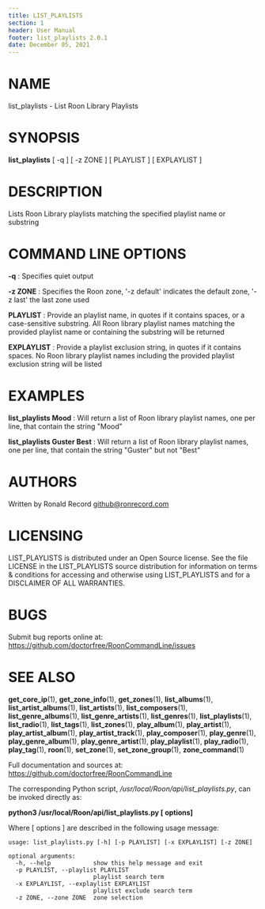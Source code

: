 ```yaml
---
title: LIST_PLAYLISTS
section: 1
header: User Manual
footer: list_playlists 2.0.1
date: December 05, 2021
---
```

# NAME
list_playlists - List Roon Library Playlists

# SYNOPSIS
**list_playlists** [ -q ] [ -z ZONE ] [ PLAYLIST ] [ EXPLAYLIST ]

# DESCRIPTION
Lists Roon Library playlists matching the specified playlist name or substring

# COMMAND LINE OPTIONS
**-q**
: Specifies quiet output

**-z ZONE**
: Specifies the Roon zone, '-z default' indicates the default zone, '-z last' the last zone used

**PLAYLIST**
: Provide an playlist name, in quotes if it contains spaces, or a case-sensitive substring. All Roon library playlist names matching the provided playlist name or containing the substring will be returned

**EXPLAYLIST**
: Provide a playlist exclusion string, in quotes if it contains spaces. No Roon library playlist names including the provided playlist exclusion string will be listed

# EXAMPLES
**list_playlists Mood**
: Will return a list of Roon library playlist names, one per line, that contain the string "Mood"

**list_playlists Guster Best**
: Will return a list of Roon library playlist names, one per line, that contain the string "Guster" but not "Best"

# AUTHORS
Written by Ronald Record github@ronrecord.com

# LICENSING
LIST_PLAYLISTS is distributed under an Open Source license.
See the file LICENSE in the LIST_PLAYLISTS source distribution
for information on terms &amp; conditions for accessing and
otherwise using LIST_PLAYLISTS and for a DISCLAIMER OF ALL WARRANTIES.

# BUGS
Submit bug reports online at: https://github.com/doctorfree/RoonCommandLine/issues

# SEE ALSO
**get_core_ip**(1), **get_zone_info**(1), **get_zones**(1), **list_albums**(1), **list_artist_albums**(1), **list_artists**(1), **list_composers**(1), **list_genre_albums**(1), **list_genre_artists**(1), **list_genres**(1), **list_playlists**(1), **list_radio**(1), **list_tags**(1), **list_zones**(1), **play_album**(1), **play_artist**(1), **play_artist_album**(1), **play_artist_track**(1), **play_composer**(1), **play_genre**(1), **play_genre_album**(1), **play_genre_artist**(1), **play_playlist**(1), **play_radio**(1), **play_tag**(1), **roon**(1), **set_zone**(1), **set_zone_group**(1), **zone_command**(1)

Full documentation and sources at: https://github.com/doctorfree/RoonCommandLine

The corresponding Python script, */usr/local/Roon/api/list_playlists.py*,
can be invoked directly as:

**python3 /usr/local/Roon/api/list_playlists.py [ options]**

Where [ options ] are described in the following usage message:

~~~~
usage: list_playlists.py [-h] [-p PLAYLIST] [-x EXPLAYLIST] [-z ZONE]

optional arguments:
  -h, --help            show this help message and exit
  -p PLAYLIST, --playlist PLAYLIST
                        playlist search term
  -x EXPLAYLIST, --explaylist EXPLAYLIST
                        playlist exclude search term
  -z ZONE, --zone ZONE  zone selection
~~~~
